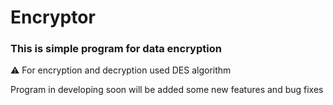 # Encryptor

### This is simple program for data encryption
:warning: For encryption and decryption used DES algorithm

Program in developing soon will be added some new features and bug fixes
